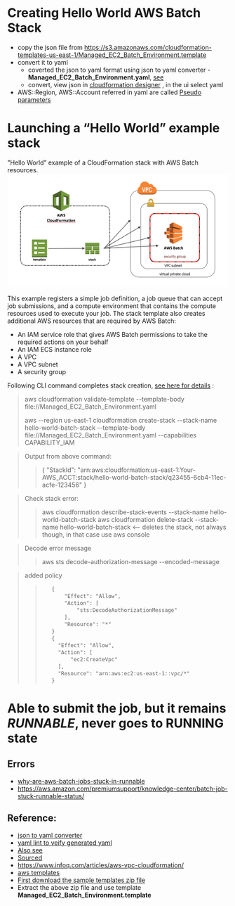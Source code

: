 # Creating Hello World AWS Batch Stack
- copy the json file from https://s3.amazonaws.com/cloudformation-templates-us-east-1/Managed_EC2_Batch_Environment.template
- convert it to yaml
  - coverted the json to yaml format using json to yaml converter - **Managed_EC2_Batch_Environment.yaml**, [see](https://www.json2yaml.com/)  
  - convert, view json in [cloudformation designer](https://console.aws.amazon.com/cloudformation/designer) , in the ui select yaml 
- AWS::Region, AWS::Account referred in yaml are called [Pseudo parameters](https://docs.aws.amazon.com/AWSCloudFormation/latest/UserGuide/pseudo-parameter-reference.html)


# Launching a “Hello World” example stack
"Hello World” example of a CloudFormation stack with AWS Batch resources.
![img.png](img.png)

This example registers a simple job definition, a job queue that can accept job submissions, and a compute environment that contains the compute resources used to execute your job. The stack template also creates additional AWS resources that are required by AWS Batch:

- An IAM service role that gives AWS Batch permissions to take the required actions on your behalf
- An IAM ECS instance role
- A VPC
- A VPC subnet
- A security group

Following CLI command completes stack creation, [see here for details](https://docs.aws.amazon.com/cli/latest/reference/cloudformation/create-stack.html) :
> aws cloudformation validate-template --template-body file://Managed_EC2_Batch_Environment.yaml
> 
> aws --region us-east-1 cloudformation create-stack --stack-name hello-world-batch-stack --template-body file://Managed_EC2_Batch_Environment.yaml  --capabilities CAPABILITY_IAM

> Output from above command:
>> {
    "StackId": "arn:aws:cloudformation:us-east-1:Your-AWS_ACCT:stack/hello-world-batch-stack/q23455-6cb4-11ec-acfe-123456"
} 

> Check stack error:
>> aws cloudformation describe-stack-events --stack-name hello-world-batch-stack
> aws cloudformation delete-stack --stack-name hello-world-batch-stack <-- deletes the stack, not always though, in that case use aws console

> Decode error message
>> aws sts decode-authorization-message --encoded-message

>added policy
>>        {
>>            "Effect": "Allow",
>>            "Action": [
>>                "sts:DecodeAuthorizationMessage"
>>            ],
>>            "Resource": "*"
>>        }
>>        {
>>        	"Effect": "Allow",
>>        	"Action": [
>>        		"ec2:CreateVpc"
>>        	],
>>        	"Resource": "arn:aws:ec2:us-east-1::vpc/*"
>>        }
>>
> 

# Able to submit the job, but it remains *RUNNABLE*, never goes to RUNNING state
 
## Errors
- [why-are-aws-batch-jobs-stuck-in-runnable](https://newbedev.com/why-are-aws-batch-jobs-stuck-in-runnable)
- https://aws.amazon.com/premiumsupport/knowledge-center/batch-job-stuck-runnable-status/

## Reference:
- [json to yaml converter](https://www.json2yaml.com/)
- [yaml lint to veify generated yaml]((http://www.yamllint.com/))
- [Also see](https://aws.amazon.com/blogs/compute/creating-a-simple-fetch-and-run-aws-batch-job/)
- [Sourced](https://aws.amazon.com/blogs/compute/using-aws-cloudformation-to-create-and-manage-aws-batch-resources/)
- https://www.infoq.com/articles/aws-vpc-cloudformation/
- [aws templates](https://docs.aws.amazon.com/AWSCloudFormation/latest/UserGuide/sample-templates-services-us-east-1.html)
- [First download the sample templates zip file](https://docs.aws.amazon.com/AWSCloudFormation/latest/UserGuide/cfn-sample-templates.html)
- Extract the above zip file and use template **Managed_EC2_Batch_Environment.template**
